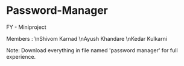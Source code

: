 # Password-Manager
FY  - Miniproject

Members :
\nShivom Karnad
\nAyush Khandare
\nKedar Kulkarni

Note:
Download everything in file named 'password manager' for full experience.
